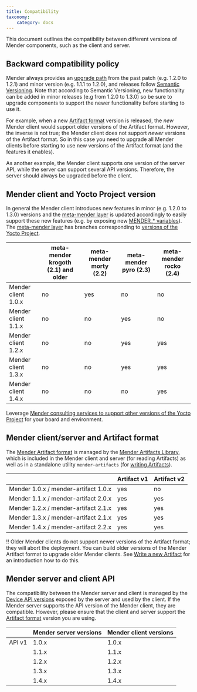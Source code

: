 ```yaml
---
title: Compatibility
taxonomy:
    category: docs
---
```


This document outlines the compatibility between different versions of Mender components, such as the client and server.


## Backward compatibility policy

Mender always provides an [upgrade path](../../administration/upgrading) from the past patch (e.g. 1.2.0 to 1.2.1) and minor version (e.g. 1.1.1 to 1.2.0), and releases follow [Semantic Versioning](http://semver.org/?target=_blank). Note that according to Semantic Versioning, new functionality can be added in minor releases (e.g from 1.2.0 to 1.3.0) so be sure to upgrade components to support the newer functionality before starting to use it.

For example, when a new [Artifact format](../mender-artifacts#the-mender-artifact-file-format) version is released, the *new* Mender client would support older versions of the Artifact format. However, the inverse is not true; the Mender client does not support *newer* versions of the Artifact format. So in this case you need to upgrade all Mender clients before starting to use new versions of the Artifact format (and the features it enables).

As another example, the Mender client supports one version of the server API, while the server can support several API versions. Therefore, the server should always be upgraded before the client.


## Mender client and Yocto Project version

In general the Mender client introduces new features in minor (e.g. 1.2.0 to 1.3.0) versions and the [meta-mender layer](https://github.com/mendersoftware/meta-mender?target=_blank) is updated accordingly to easily support these new features (e.g. by exposing new [MENDER_* variables](../../artifacts/variables)). The [meta-mender layer](https://github.com/mendersoftware/meta-mender?target=_blank) has branches corresponding to [versions of the Yocto Project](https://wiki.yoctoproject.org/wiki/Releases?target=_blank).

|                     | meta-mender krogoth (2.1) and older | meta-mender morty (2.2) | meta-mender pyro (2.3) | meta-mender rocko (2.4) |
|---------------------|-------------------------------------|-------------------------|------------------------|-------------------------|
| Mender client 1.0.x | no                                  | yes                     | no                     | no                      |
| Mender client 1.1.x | no                                  | no                      | yes                    | no                      |
| Mender client 1.2.x | no                                  | no                      | yes                    | yes                     |
| Mender client 1.3.x | no                                  | no                      | yes                    | yes                     |
| Mender client 1.4.x | no                                  | no                      | no                     | yes                     |

Leverage [Mender consulting services to support other versions of the Yocto Project](https://mender.io/product/board-support?target=_blank) for your board and environment.


## Mender client/server and Artifact format

The [Mender Artifact format](../mender-artifacts) is managed by the [Mender Artifacts Library](https://github.com/mendersoftware/mender-artifact?target=_blank), which is included in the Mender client and server (for reading Artifacts) as well as in a standalone utility `mender-artifacts` (for [writing Artifacts](../../artifacts/modifying-a-mender-artifact)).

|                     | Artifact v1 | Artifact v2 |
|---------------------|-------------|-------------|
| Mender 1.0.x / mender-artifact 1.0.x | yes         | no          |
| Mender 1.1.x / mender-artifact 2.0.x | yes         | yes         |
| Mender 1.2.x / mender-artifact 2.1.x | yes         | yes         |
| Mender 1.3.x / mender-artifact 2.1.x | yes         | yes         |
| Mender 1.4.x / mender-artifact 2.2.x | yes         | yes         |

!! Older Mender clients do not support newer versions of the Artifact format; they will abort the deployment. You can build older versions of the Mender Artifact format to upgrade older Mender clients. See [Write a new Artifact](../../artifacts/modifying-a-mender-artifact#write-a-new-artifact) for an introduction how to do this.


## Mender server and client API

The compatibility between the Mender server and client is managed by the [Device API versions](../../apis/device-apis) exposed by the server and used by the client. If the Mender server supports the API version of the Mender client, they are compatible.  However, please ensure that the client and server support the [Artifact format](#mender-client-and-artifact-format) version you are using.

|        | Mender server versions | Mender client versions |
|--------|------------------------|------------------------|
| API v1 | 1.0.x                  | 1.0.x                  |
|        | 1.1.x                  | 1.1.x                  |
|        | 1.2.x                  | 1.2.x                  |
|        | 1.3.x                  | 1.3.x                  |
|        | 1.4.x                  | 1.4.x                  |
